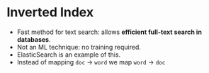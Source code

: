 # Inverted Index
- Fast method for text search: allows **efficient full-text search in databases**. 
- Not an ML technique: no training required. 
- ElasticSearch is an example of this. 
- Instead of mapping `doc` -> `word` we map `word` -> `doc` 
